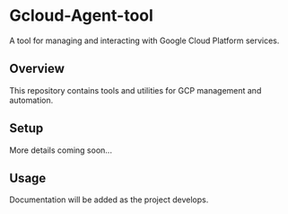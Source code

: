 # Gcloud-Agent-tool

A tool for managing and interacting with Google Cloud Platform services.

## Overview
This repository contains tools and utilities for GCP management and automation.

## Setup
More details coming soon...

## Usage
Documentation will be added as the project develops.